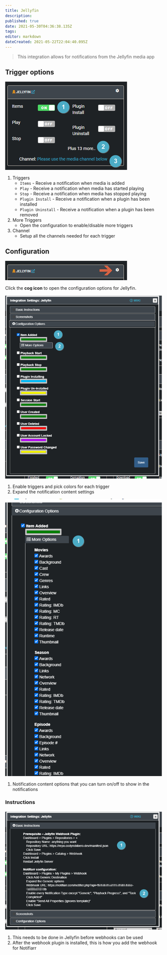 ```yaml
---
title: Jellyfin
description: 
published: true
date: 2021-05-30T04:36:38.135Z
tags: 
editor: markdown
dateCreated: 2021-05-22T22:04:40.095Z
---
```


> This integration allows for notifications from the Jellyfin media app


## Trigger options

![trigger-channels.png](/jellyfin/trigger-channels.png)

1. Triggers
    - `Items` - Receive a notification when media is added
    - `Play` - Receive a notification when media has started playing
    - `Stop` - Receive a notification when media has stopped playing
    - `Plugin Install` - Receive a notification when a plugin has been installed
    - `Plugin Uninstall` - Receive a notification when a plugin has been removed
1. More Triggers
    - Open the configuration to enable/disable more triggers
1. Channel
    - Setup all the channels needed for each trigger


## Configuration

![open-configuration.png](/jellyfin/open-configuration.png)

Click the **cog icon** to open the configuration options for Jellyfin.

![configuration.png](/jellyfin/configuration.png)

1. Enable triggers and pick colors for each trigger
1. Expand the notification content settings

![configuration-2.png](/jellyfin/configuration-2.png)

1. Notification content options that you can turn on/off to show in the notifications

### Instructions

![instructions.png](/jellyfin/instructions.png)

1. This needs to be done in Jellyfin before webhooks can be used
1. After the webhook plugin is installed, this is how you add the webhook for Notifiarr
